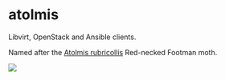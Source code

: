 # atolmis
Libvirt, OpenStack and Ansible clients.

Named after the [Atolmis rubricollis](https://ukmoths.org.uk/species/atolmis-rubricollis) Red-necked Footman moth.

<img src="https://ukmoths.org.uk/site/assets/files/16188/redneckedfootmannd.450x0.jpg">
